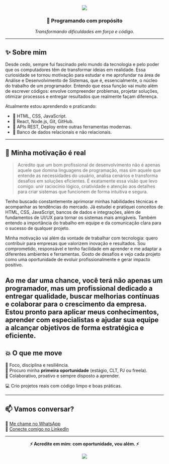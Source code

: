 <!-- Cabeçalho com fundo e destaque -->
<div align="center">
  <img src="https://capsule-render.vercel.app/api?type=waving&color=0:007ACC,100:1DB954&height=200&section=header&text=Alexsandro%20Oliveira&fontSize=40&fontColor=ffffff" />
</div>

<h3 align="center">🚀 Programando com propósito</h3>
<p align="center"><em>Transformando dificuldades em força e código.</em></p>

---

## ✨ Sobre mim

Desde cedo, sempre fui fascinado pelo mundo da tecnologia e pelo poder que os computadores têm de transformar ideias em realidade. Essa curiosidade se tornou motivação para estudar e me aprofundar na área de Análise e Desenvolvimento de Sistemas, que é, essencialmente, o núcleo do trabalho de um programador. Entendo que essa função vai muito além de escrever códigos: envolve compreender problemas, projetar soluções, otimizar processos e entregar resultados que realmente façam diferença.

Atualmente estou aprendendo e praticando:

- 🔹 HTML, CSS, JavaScript.
- 🔹 React, Node.js, Git, GitHub.
- 🔹 APIs REST, Deploy entre outras ferramentas modernas.
- 🔹 Banco de dados relacionais e não relacionais.
---

## 🧭 Minha motivação é real

> Acredito que um bom profissional de desenvolvimento não é apenas aquele que domina linguagens de programação, mas sim aquele que entende as necessidades do usuário, analisa cenários e transforma desafios em soluções eficientes. É exatamente essa visão que levo comigo: unir raciocínio lógico, criatividade e atenção aos detalhes para criar sistemas que funcionem de forma intuitiva e segura.

Tenho buscado constantemente aprimorar minhas habilidades técnicas e acompanhar as tendências do mercado. Já estudei e pratiquei conceitos de HTML, CSS, JavaScript, bancos de dados e integrações, além de fundamentos de UI/UX para tornar os sistemas mais amigáveis. Também entendo a importância do trabalho em equipe e da comunicação clara para o sucesso de qualquer projeto.

Minha motivação vai além da vontade de trabalhar com tecnologia: quero contribuir para empresas que valorizem inovação e resultados. Sou comprometido, responsável e tenho facilidade em aprender e me adaptar a diferentes ambientes e ferramentas. Gosto de desafios e vejo cada projeto como uma oportunidade de evoluir profissionalmente e gerar impacto positivo.

Ao me dar uma chance, você terá não apenas um programador, mas um profissional dedicado a entregar qualidade, buscar melhorias contínuas e colaborar para o crescimento da empresa. Estou pronto para aplicar meus conhecimentos, aprender com especialistas e ajudar sua equipe a alcançar objetivos de forma estratégica e eficiente.
---

## 💥 O que me move

🔎 Foco, disciplina e resiliência.  
🎯 Procuro minha **primeira oportunidade** (estágio, CLT, PJ ou freela).  
🤝 Colaborativo, proativo e sempre disposto a aprender.

💻 Crio projetos reais com código limpo e boas práticas.

---

## 📫 Vamos conversar?

📱 [Me chame no WhatsApp](https://wa.me/5515996822022)  
🔗 [Conecte comigo no LinkedIn](https://www.linkedin.com/in/alexsandro-aparecido-de-oliveira)

---

<div align="center">
  <strong>⚡ Acredite em mim: com oportunidade, vou além. ⚡</strong>
</div>

<br>

<div align="center">
  <img src="https://capsule-render.vercel.app/api?type=waving&color=1DB954&height=150&section=footer"/>
</div>

